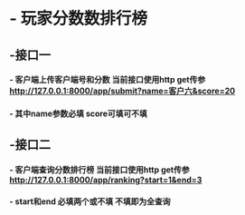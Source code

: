 # - 玩家分数数排行榜

## -接口一
#### - 客户端上传客户端号和分数  当前接口使用http get传参   http://127.0.0.1:8000/app/submit?name=客户六&score=20
#### - 其中name参数必填 score可填可不填


## -接口二
#### - 客户端查询分数排行榜  当前接口使用http get传参   http://127.0.0.1:8000/app/ranking?start=1&end=3
#### - start和end 必填两个或不填 不填即为全查询